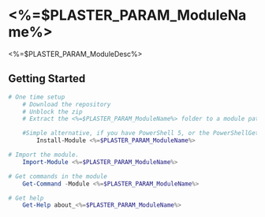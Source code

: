 # <%=$PLASTER_PARAM_ModuleName%>

<%=$PLASTER_PARAM_ModuleDesc%>

## Getting Started

```powershell
# One time setup
    # Download the repository
    # Unblock the zip
    # Extract the <%=$PLASTER_PARAM_ModuleName%> folder to a module path (e.g. $env:USERPROFILE\Documents\WindowsPowerShell\Modules\)

    #Simple alternative, if you have PowerShell 5, or the PowerShellGet module:
        Install-Module <%=$PLASTER_PARAM_ModuleName%>

# Import the module.
    Import-Module <%=$PLASTER_PARAM_ModuleName%>

# Get commands in the module
    Get-Command -Module <%=$PLASTER_PARAM_ModuleName%>

# Get help
    Get-Help about_<%=$PLASTER_PARAM_ModuleName%>
```
